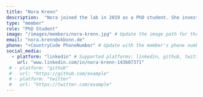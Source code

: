 ```yaml
---
title: "Nora Krenn"
description:  "Nora joined the lab in 2019 as a PhD student. She investigates human single-neuron activity during the detection of unexpected concepts. In addition, she examines single-neuron correlates of conscious perception during peripheral vision. She studied at the University of Vienna and has a background in neuroscience."
type: "member"
role: "PhD Student"
image: "/images/members/nora-krenn.jpg" # Update the image path for the member
email: "nora.krenn@ukbonn.de"
phone: "+CountryCode PhoneNumber" # Update with the member's phone number
social_media:
  - platform: "linkedin" # Supported platforms: linkedin, github, twitter, etc.
    url: "www.linkedin.com/in/nora-krenn-143b07371"
 # - platform: "github"
 #   url: "https://github.com/example"
 # - platform: "twitter"
 #   url: "https://twitter.com/example"
---
```


